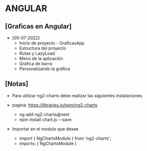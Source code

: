 # ANGULAR

## [Graficas en Angular]

- [05-07-2022]
  - Inicio de proyecto - GraficasApp
  - Estructura del proyecto
  - Rutas y LazyLoad
  - Menú de la aplicación
  - Gráfica de barra
  - Personalizando la gráfica

## [Notas]

- Para utilizar ng2-charts debe realizar las siguientes instalaciones
- pagina: <https://libraries.io/npm/ng2-charts>

  - ng add ng2-charts@next
  - npm install chart.js --save

- Importar en el modulo que desee
  - import { NgChartsModule } from 'ng2-charts';
  - imports: [ NgChartsModule ]
